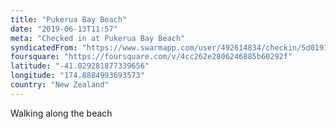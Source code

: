 ```yaml
---
title: "Pukerua Bay Beach"
date: "2019-06-13T11:57"
meta: "Checked in at Pukerua Bay Beach"
syndicatedFrom: "https://www.swarmapp.com/user/492614834/checkin/5d019176e55d8b002cac2235"
foursquare: "https://foursquare.com/v/4cc262e2806246885b60292f"
latitude: "-41.029281877339656"
longitude: "174.8884993693573"
country: "New Zealand"
---
```

Walking along the beach
